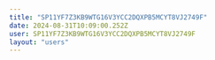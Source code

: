 ```yaml
---
title: "SP11YF7Z3KB9WTG16V3YCC2DQXPB5MCYT8VJ2749F"
date: 2024-08-31T10:09:00.252Z
user: SP11YF7Z3KB9WTG16V3YCC2DQXPB5MCYT8VJ2749F
layout: "users"
---
```

    